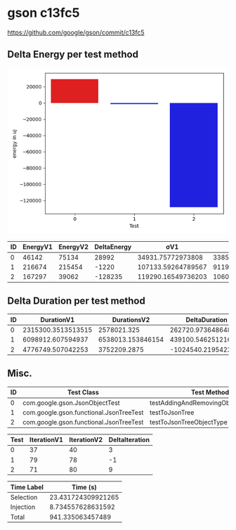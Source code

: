# gson c13fc5


https://github.com/google/gson/commit/c13fc5



## Delta Energy per test method

![](./gson_delta_energy_0_v.png)


| ID | EnergyV1 | EnergyV2 | DeltaEnergy | σV1 | σV2 |
| --- | --- | --- | --- | --- | --- |
| 0 | 46142 | 75134 | 28992 | 34931.75772973808 | 33851.3514832126 |
| 1 | 216674 | 215454 | -1220 | 107133.59264789567 | 91194.24055792336 |
| 2 | 167297 | 39062 | -128235 | 119290.16549736203 | 106021.02470616899 |

## Delta Duration per test method


| ID | DurationV1 | DurationsV2 | DeltaDuration |
| --- | --- | --- | --- |
| 0 | 2315300.3513513515 | 2578021.325 | 262720.9736486487 |
| 1 | 6098912.607594937 | 6538013.153846154 | 439100.5462512169 |
| 2 | 4776749.507042253 | 3752209.2875 | -1024540.2195422533 |

## Misc.

| ID | Test Class | Test Method |
| --- | --- | --- |
| 0 | com.google.gson.JsonObjectTest | testAddingAndRemovingObjectProperties |
| 1 | com.google.gson.functional.JsonTreeTest | testToJsonTree |
| 2 | com.google.gson.functional.JsonTreeTest | testToJsonTreeObjectType |




| Test | IterationV1 | IterationV2 | DeltaIteration |
| --- | --- | --- | --- |
| 0 | 37 | 40 | 3 |
| 1 | 79 | 78 | -1 |
| 2 | 71 | 80 | 9 |



| Time Label | Time (s) |
| --- | --- |
| Selection | 23.431724309921265 |
| Injection | 8.734557628631592 |
| Total | 941.335063457489 |


